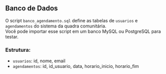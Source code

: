 ## Banco de Dados

O script `banco_agendamento.sql` define as tabelas de `usuarios` e `agendamentos` do sistema da quadra comunitária.  
Você pode importar esse script em um banco MySQL ou PostgreSQL para testar.

### Estrutura:
- `usuarios`: id, nome, email
- `agendamentos`: id, id_usuario, data, horario_inicio, horario_fim
